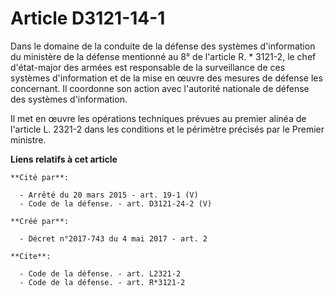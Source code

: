 # Article D3121-14-1

Dans le domaine de la conduite de la défense des systèmes d'information du ministère de la défense mentionné au 8° de
l'article R. * 3121-2, le chef d'état-major des armées est responsable de la surveillance de ces systèmes d'information et de
la mise en œuvre des mesures de défense les concernant. Il coordonne son action avec l'autorité nationale de défense des
systèmes d'information. 

Il met en œuvre les opérations techniques prévues au premier alinéa de l'article L. 2321-2 dans les conditions et le
périmètre précisés par le Premier ministre.

**Liens relatifs à cet article**

	**Cité par**:

	  - Arrêté du 20 mars 2015 - art. 19-1 (V)
	  - Code de la défense. - art. D3121-24-2 (V)

	**Créé par**:

	  - Décret n°2017-743 du 4 mai 2017 - art. 2

	**Cite**:

	  - Code de la défense. - art. L2321-2
	  - Code de la défense. - art. R*3121-2
